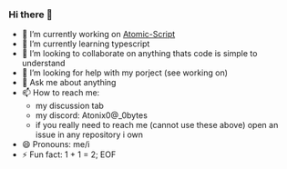### Hi there 👋


- 🔭 I’m currently working on [Atomic-Script](https://github.com/Atonix0/Atomic-Script)
- 🌱 I’m currently learning typescript
- 👯 I’m looking to collaborate on anything thats code is simple to understand
- 🤔 I’m looking for help with my porject (see working on)
- 💬 Ask me about anything
- 📫 How to reach me:
   - my discussion tab 
   - my discord: Atonix0@_0bytes
   - if you really need to reach me (cannot use these above) open an issue in any repository i own
- 😄 Pronouns: me/i
- ⚡ Fun fact: 1 + 1 = 2;
EOF
